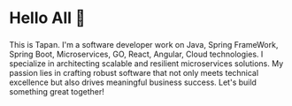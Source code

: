 <h1 align="left">Hello All 👋</h1>

###

<p align="left">This is Tapan. I'm a software developer work on Java, Spring FrameWork, Spring Boot, Microservices, GO, React, Angular, Cloud technologies. 
      I specialize in architecting scalable and resilient microservices solutions. 
My passion lies in crafting robust software that not only meets technical excellence but also drives meaningful business success. 
Let's build something great together! </p>

###
